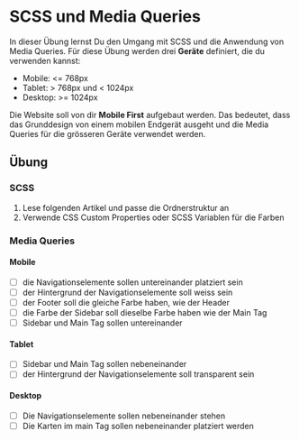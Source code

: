 # SCSS und Media Queries

In dieser Übung lernst Du den Umgang mit SCSS und die Anwendung von Media Queries.
Für diese Übung werden drei **Geräte** definiert, die du verwenden kannst:

- Mobile: <= 768px
- Tablet: > 768px und < 1024px
- Desktop: >= 1024px

Die Website soll von dir **Mobile First** aufgebaut werden. Das bedeutet, dass das Grunddesign von einem mobilen Endgerät ausgeht und die Media Queries für die grösseren Geräte verwendet werden.

## Übung

### SCSS

1. Lese folgenden Artikel und passe die Ordnerstruktur an
2. Verwende CSS Custom Properties oder SCSS Variablen für die Farben

### Media Queries

#### Mobile

- [ ] die Navigationselemente sollen untereinander platziert sein
- [ ] der Hintergrund der Navigationselemente soll weiss sein
- [ ] der Footer soll die gleiche Farbe haben, wie der Header
- [ ] die Farbe der Sidebar soll dieselbe Farbe haben wie der Main Tag
- [ ] Sidebar und Main Tag sollen untereinander

#### Tablet

- [ ] Sidebar und Main Tag sollen nebeneinander
- [ ] der Hintergrund der Navigationselemente soll transparent sein

#### Desktop

- [ ] Die Navigationselemente sollen nebeneinander stehen
- [ ] Die Karten im main Tag sollen nebeneinander platziert werden
